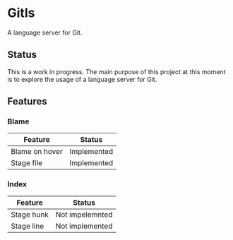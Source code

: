 # Gitls

A language server for Git.

## Status

This is a work in progress. The main purpose of this project at this moment is
to explore the usage of a language server for Git.

## Features

### Blame

| Feature        | Status      |
| -------------- | ----------- |
| Blame on hover | Implemented |
| Stage file     | Implemented |

### Index

| Feature    | Status          |
| ---------- | --------------- |
| Stage hunk | Not impelemnted |
| Stage line | Not implemented |

